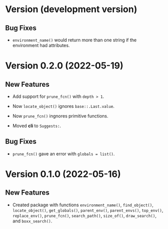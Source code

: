 # Version (development version)

## Bug Fixes

* `environment_name()` would return more than one string if
  the environment had attributes.
  

# Version 0.2.0 (2022-05-19)

## New Features

* Add support for `prune_fcn()` with `depth > 1`.

* Now `locate_object()` ignores `base::.Last.value`.

* Now `prune_fcn()` ingnores primitive functions.

* Moved **cli** to `Suggests:`.


## Bug Fixes

* `prune_fcn()` gave an error with `globals = list()`.


# Version 0.1.0 (2022-05-16)

## New Features

* Created package with functions `environment_name()`, `find_object()`,
  `locate_object()`, `get_globals()`, `parent_env()`, `parent_envs()`,
  `top_env()`, `replace_env()`, `prune_fcn()`, `search_path()`,
  `size_of()`, `draw_search()`, and `boxx_search()`.


